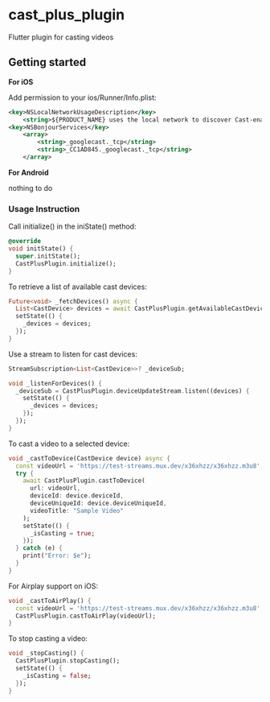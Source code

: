 # cast_plus_plugin

Flutter plugin for casting videos

## Getting started
 
**For iOS**

Add permission to your ios/Runner/Info.plist:

```xml
<key>NSLocalNetworkUsageDescription</key>
    <string>${PRODUCT_NAME} uses the local network to discover Cast-enabled devices on your WiFi network.</string>
<key>NSBonjourServices</key>
    <array>
        <string>_googlecast._tcp</string>
        <string>_CC1AD845._googlecast._tcp</string>
    </array>
```

**For Android**

nothing to do

### Usage Instruction

Call initialize() in the iniState() method:

```dart
@override
void initState() {
  super.initState();
  CastPlusPlugin.initialize();
}
```

To retrieve a list of available cast devices:

```dart
Future<void> _fetchDevices() async {
  List<CastDevice> devices = await CastPlusPlugin.getAvailableCastDevices();
  setState(() {
    _devices = devices;
  });
}
```

Use a stream to listen for cast devices:

```dart
StreamSubscription<List<CastDevice>>? _deviceSub;

void _listenForDevices() {
  _deviceSub = CastPlusPlugin.deviceUpdateStream.listen((devices) {
    setState(() {
      _devices = devices;
    });
  });
}
```

To cast a video to a selected device:

```dart
void _castToDevice(CastDevice device) async {
  const videoUrl = 'https://test-streams.mux.dev/x36xhzz/x36xhzz.m3u8';
  try {
    await CastPlusPlugin.castToDevice(
      url: videoUrl,
      deviceId: device.deviceId,
      deviceUniqueId: device.deviceUniqueId,
      videoTitle: "Sample Video"
    );
    setState(() {
      _isCasting = true;
    });
  } catch (e) {
    print("Error: $e");
  }
}
```

For Airplay support on iOS:

```dart
void _castToAirPlay() {
  const videoUrl = 'https://test-streams.mux.dev/x36xhzz/x36xhzz.m3u8';
  CastPlusPlugin.castToAirPlay(videoUrl);
}
```

To stop casting a video:

```dart
void _stopCasting() {
  CastPlusPlugin.stopCasting();
  setState(() {
    _isCasting = false;
  });
}
```
